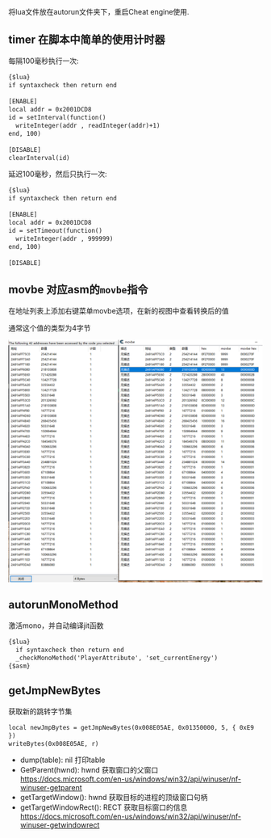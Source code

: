 将lua文件放在autorun文件夹下，重启Cheat engine使用.

## timer 在脚本中简单的使用计时器

每隔100毫秒执行一次:
```
{$lua}
if syntaxcheck then return end

[ENABLE]
local addr = 0x2001DCD8
id = setInterval(function()
  writeInteger(addr , readInteger(addr)+1)
end, 100)

[DISABLE]
clearInterval(id)
```

延迟100毫秒，然后只执行一次:
```
{$lua}
if syntaxcheck then return end

[ENABLE]
local addr = 0x2001DCD8
id = setTimeout(function()
  writeInteger(addr , 999999)
end, 100)

[DISABLE]
```

## movbe 对应asm的`movbe`指令

在地址列表上添加右键菜单movbe选项，在新的视图中查看转换后的值

通常这个值的类型为4字节

![](./images/2020-06-25-18-01-36.png)


## autorunMonoMethod
激活mono，并自动编译jit函数
```
{$lua}
  if syntaxcheck then return end
  _checkMonoMethod('PlayerAttribute', 'set_currentEnergy')
{$asm}
```

## getJmpNewBytes
获取新的跳转字节集
```
local newJmpBytes = getJmpNewBytes(0x008E05AE, 0x01350000, 5, { 0xE9 })
writeBytes(0x008E05AE, r)
```

- dump(table): nil  打印table
- GetParent(hwnd): hwnd 获取窗口的父窗口 https://docs.microsoft.com/en-us/windows/win32/api/winuser/nf-winuser-getparent
- getTargetWindow(): hwnd 获取目标的进程的顶级窗口句柄
- getTargetWindowRect(): RECT 获取目标窗口的信息 https://docs.microsoft.com/en-us/windows/win32/api/winuser/nf-winuser-getwindowrect
